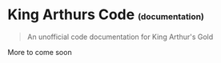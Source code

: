 <!-- First page you visit -->

# King Arthurs Code <small><small><small>(documentation)</small></small></small>

> An unofficial code documentation for King Arthur's Gold

More to come soon 